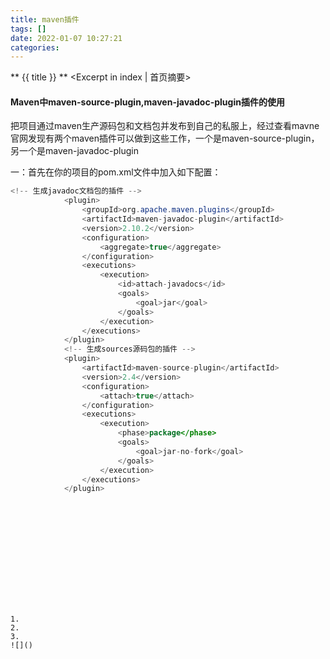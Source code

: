 ```yaml
---
title: maven插件
tags: []
date: 2022-01-07 10:27:21
categories:
---
```

** {{ title }} ** <Excerpt in index | 首页摘要>


<!-- more -->

#### Maven中maven-source-plugin,maven-javadoc-plugin插件的使用

把项目通过maven生产源码包和文档包并发布到自己的私服上，经过查看mavne官网发现有两个maven插件可以做到这些工作，一个是maven-source-plugin，另一个是maven-javadoc-plugin

一：首先在你的项目的pom.xml文件中加入如下配置：

```java
<!-- 生成javadoc文档包的插件 -->
			<plugin>
				<groupId>org.apache.maven.plugins</groupId>
				<artifactId>maven-javadoc-plugin</artifactId>
				<version>2.10.2</version>
				<configuration>
					<aggregate>true</aggregate>
				</configuration>
				<executions>
					<execution>
						<id>attach-javadocs</id>
						<goals>
							<goal>jar</goal>
						</goals>
					</execution>
				</executions>
			</plugin>
			<!-- 生成sources源码包的插件 -->
			<plugin>
				<artifactId>maven-source-plugin</artifactId>
				<version>2.4</version>
				<configuration>
					<attach>true</attach>
				</configuration>
				<executions>
					<execution>
						<phase>package</phase>
						<goals>
							<goal>jar-no-fork</goal>
						</goals>
					</execution>
				</executions>
			</plugin>


```

```java

```
![]()

#### 
```java

```

```java

```
![]()

#### 


```java

```

```java

```
![]()
```




1. 
2. 
3. 
![]()
